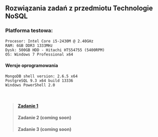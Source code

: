 ﻿## Rozwiązania zadań z przedmiotu <b>Technologie NoSQL</b>

### Platforma testowa:
    Procesor: Intel Core i5-2430M @ 2.40GHz
    RAM: 6GB DDR3 1333MHz
    Dysk: 500GB HDD - Hitachi HTS54755 (5400RPM)
	OS: Windows 7 Professional x64
#### Wersje oprogramowania
    MongoDB shell version: 2.6.5 x64
    PostgreSQL 9.3 x64 build 13336
	Windows PowerShell 2.0

<br />
	
> #### [Zadanie 1](./solutions/exercise1.md)
> #### Zadanie 2 (coming soon)
> #### Zadanie 3 (coming soon)
